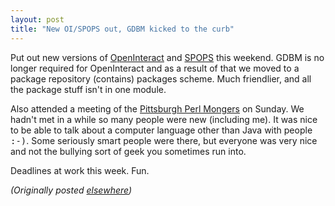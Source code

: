 ```yaml
---
layout: post
title: "New OI/SPOPS out, GDBM kicked to the curb"
---
```




<p>Put out new versions of <a
href="http://www.advogato.org/proj/OpenInteract">OpenInteract</a> and <a
href="http://www.advogato.org/proj/SPOPS">SPOPS</a> this weekend. GDBM is no longer
required for OpenInteract and as a result of that we moved
to a package repository (contains) packages scheme. Much
friendlier, and all the package stuff isn't in one
module.

<p>Also attended a meeting of the <a
href="http://www.cs.cmu.edu/~lenzo/pgh.pm">Pittsburgh Perl
Mongers</a> on Sunday. We hadn't met in a while so many
people were new (including me). It was nice to be able to
talk about a computer language other than Java with people
<tt>:-)</tt>. Some seriously smart people were there, but
everyone was very nice and not the bullying sort of geek you
sometimes run into.

<p>Deadlines at work this week. Fun.

<p><em>(Originally posted <a href="http://www.advogato.org/person/cwinters/diary.html?start=43">elsewhere</a>)</em></p>


